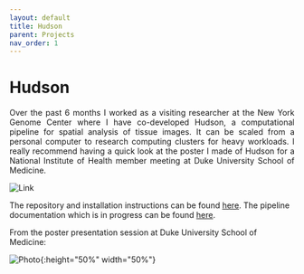 ```yaml
---
layout: default
title: Hudson
parent: Projects
nav_order: 1
---
```


# Hudson

<p align="justify ">
Over the past 6 months I worked as a visiting researcher at the New York Genome Center where I have co-developed Hudson, a computational pipeline for spatial analysis of tissue images. It can be scaled from a personal computer to research computing clusters for heavy workloads. I really recommend having a quick look at the poster I made of Hudson for a National Institute of Health member meeting at Duke University School of Medicine.
</p>

![Link](https://user-images.githubusercontent.com/42875353/201494678-fa69b6e2-fd48-4fbc-bdf9-66be7fbef3d2.png)


The repository and installation instructions can be found  <a href="https://github.com/nygctech/hudson">here</a>.  The pipeline documentation which is in progress can be found  <a href="https://nygctech.github.io/hudson/">here</a>.



From the poster presentation session at Duke University School of Medicine:

![Photo](https://user-images.githubusercontent.com/42875353/201494797-464c843b-7ea1-4df1-93b4-67a1cc91371c.jpg){:height="50%" width="50%"}
